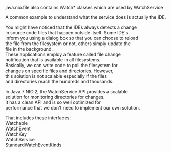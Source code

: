 java.nio.file also contains Watch* classes which are used by WatchService

A common example to understand what the service does is actually the IDE.

You might have noticed that the IDEs always detects a change \
in source code files that happen outside itself. Some IDE's \
inform you using a dialog box so that you can choose to reload \
the file from the filesystem or not, others simply update the \
file in the background.\
These applications employ a feature called file change \
notification that is available in all filesystems.\
Basically, we can write code to poll the filesystem for \
changes on specific files and directories. However, \
this solution is not scalable especially if the files \
and directories reach the hundreds and thousands.

In Java 7 NIO.2, the WatchService API provides a scalable \
solution for monitoring directories for changes. \
It has a clean API and is so well optimized for \
performance that we don't need to implement our own solution.

That includes these interfaces:\
Watchable\
WatchEvent\
WatchKey\
WatchService\
StandardWatchEventKinds
